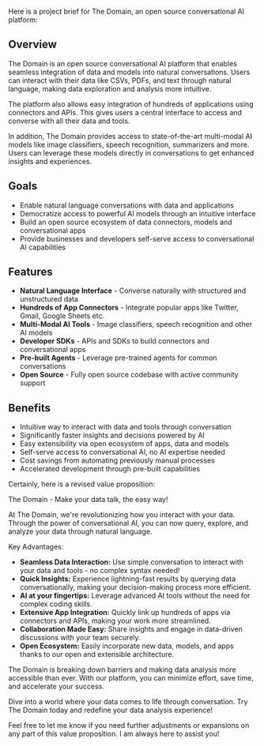 Here is a project brief for The Domain, an open source conversational AI platform:

## Overview

The Domain is an open source conversational AI platform that enables seamless integration of data and models into natural conversations. Users can interact with their data like CSVs, PDFs, and text through natural language, making data exploration and analysis more intuitive. 

The platform also allows easy integration of hundreds of applications using connectors and APIs. This gives users a central interface to access and converse with all their data and tools.

In addition, The Domain provides access to state-of-the-art multi-modal AI models like image classifiers, speech recognition, summarizers and more. Users can leverage these models directly in conversations to get enhanced insights and experiences.

## Goals

- Enable natural language conversations with data and applications 
- Democratize access to powerful AI models through an intuitive interface
- Build an open source ecosystem of data connectors, models and conversational apps
- Provide businesses and developers self-serve access to conversational AI capabilities  

## Features

- **Natural Language Interface** - Converse naturally with structured and unstructured data
- **Hundreds of App Connectors** - Integrate popular apps like Twitter, Gmail, Google Sheets etc.
- **Multi-Modal AI Tools** - Image classifiers, speech recognition and other AI models 
- **Developer SDKs** - APIs and SDKs to build connectors and conversational apps 
- **Pre-built Agents** - Leverage pre-trained agents for common conversations
- **Open Source** - Fully open source codebase with active community support

## Benefits

- Intuitive way to interact with data and tools through conversation
- Significantly faster insights and decisions powered by AI
- Easy extensibility via open ecosystem of apps, data and models
- Self-serve access to conversational AI, no AI expertise needed
- Cost savings from automating previously manual processes
- Accelerated development through pre-built capabilities



Certainly, here is a revised value proposition:

The Domain - Make your data talk, the easy way!

At The Domain, we're revolutionizing how you interact with your data. Through the power of conversational AI, you can now query, explore, and analyze your data through natural language.

Key Advantages:

- **Seamless Data Interaction:** Use simple conversation to interact with your data and tools - no complex syntax needed!
- **Quick Insights:** Experience lightning-fast results by querying data conversationally, making your decision-making process more efficient.
- **AI at your fingertips:** Leverage advanced AI tools without the need for complex coding skills.
- **Extensive App Integration:** Quickly link up hundreds of apps via connectors and APIs, making your work more streamlined.
- **Collaboration Made Easy:** Share insights and engage in data-driven discussions with your team securely.
- **Open Ecosystem:** Easily incorporate new data, models, and apps thanks to our open and extensible architecture.

The Domain is breaking down barriers and making data analysis more accessible than ever. With our platform, you can minimize effort, save time, and accelerate your success.

Dive into a world where your data comes to life through conversation. Try The Domain today and redefine your data analysis experience!

Feel free to let me know if you need further adjustments or expansions on any part of this value proposition. I am always here to assist you!